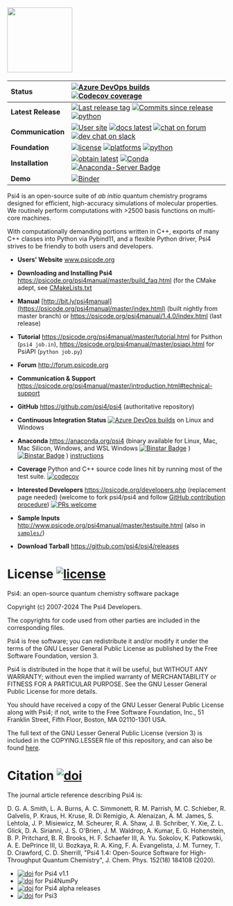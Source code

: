 # <img src="https://github.com/psi4/psi4media/blob/master/logos-psi4/psi4square.png" height=150>

| **Status** | [![Azure DevOps builds](https://img.shields.io/azure-devops/build/psi4/e80489d7-9619-4512-8e7b-255e355b3ab8/1?logo=azure%20devops)](https://dev.azure.com/psi4/psi4/_build?definitionId=1) [![Codecov coverage](https://img.shields.io/codecov/c/github/psi4/psi4.svg?logo=Codecov&logoColor=white)](https://codecov.io/gh/psi4/psi4) |
| :------ | :------- |
| **Latest Release** | [![Last release tag](https://img.shields.io/github/release/psi4/psi4.svg)](https://github.com/psi4/psi4/releases)  [![Commits since release](https://img.shields.io/github/commits-since/psi4/psi4/v1.9.svg)](https://github.com/psi4/psi4/releases/tag/v1.9) [![python](https://img.shields.io/badge/python-3.9%2C%203.10%2C%203.11%2C%203.12%2C%203.13-blue.svg)](https://psicode.org/psi4manual/master/introduction.html#supported-systems) |
| **Communication** | [![User site](https://img.shields.io/badge/home-Psi4-5077AB.svg)](https://psicode.org/) [![docs latest](https://img.shields.io/badge/docs-latest-5077AB.svg?logo=read%20the%20docs)](https://psicode.org/psi4manual/master/index.html) [![chat on forum](https://img.shields.io/badge/chat-on_forum-808493.svg?logo=Discourse&logoColor=white)](http://forum.psicode.org/) [![dev chat on slack](https://img.shields.io/badge/dev_chat-on_slack-808493.svg?logo=slack)](https://join.slack.com/t/psi4/shared_invite/zt-5s36s4rb-SQH6_AWyfWOqlKYN3cFs4Q) |
| **Foundation** | [![license](https://img.shields.io/github/license/psi4/psi4.svg)](https://opensource.org/licenses/LGPL-3.0) [![platforms](https://img.shields.io/badge/Platforms-Linux%2C%20Linux%20ARM64%2C%20MacOS%20Intel%2C%20MacOS%20Silicon%2C%20Windows%2C%20Windows%20WSL-orange.svg)](https://psicode.org/psi4manual/master/introduction.html#supported-systems) [![python](https://img.shields.io/badge/python-3.9%2C%203.10%2C%203.11%2C%203.12%2C%203.13-blue.svg)](https://psicode.org/psi4manual/master/introduction.html#supported-systems) |
| **Installation** | [![obtain latest](https://img.shields.io/badge/obtain-latest-green.svg)](https://psicode.netlify.com/installs/latest) [![Conda](https://img.shields.io/conda/v/conda-forge/psi4.svg)](https://anaconda.org/conda-forge/psi4) [![Anaconda-Server Badge](https://anaconda.org/conda-forge/psi4/badges/latest_release_relative_date.svg)](https://anaconda.org/conda-forge/psi4) |
| **Demo** | [![Binder](https://mybinder.org/badge_logo.svg)](https://mybinder.org/v2/gh/psi4/psi4/56fbc7787af67dabdf1897d0dfe4263d8d97e241?urlpath=lab%2Ftree%2Fdoc%2Fsphinxman%2Fsource%2Fpsiapi.ipynb) |

<!--  -->
<!-- [![Last release date](https://img.shields.io/github/release-date/psi4/psi4.svg)](https://github.com/psi4/psi4/releases) -->
<!-- [![Anaconda-Server Badge](https://anaconda.org/psi4/psi4/badges/version.svg)](https://anaconda.org/psi4/psi4) -->

<!--<a href="https://psi4.slack.com/messages"> <img src="https://img.shields.io/badge/dev_chat-on_slack-808493.svg" /></a>
<a href="mailto:psi4aiqc+slackinvite@gmail.com?subject=request slack invite (incl. who, where, email)"> <img src="https://img.shields.io/badge/dev_chat-invite-808493.svg" /></a> -->

<!--[![Anaconda-Server Badge](https://anaconda.org/psi4/psi4/badges/installer/conda.svg)](https://anaconda.org/psi4/psi4) 
[![Anaconda-Server Badge](https://anaconda.org/psi4/psi4/badges/platforms.svg)](https://anaconda.org/psi4/psi4) -->

<!--
| **PR Activity** | 
[![commit activity](https://img.shields.io/github/commit-activity/y/psi4/psi4.svg)](https://github.com/psi4/psi4/graphs/contributors) 
[![issues-pr-closed](https://img.shields.io/github/issues-pr-closed-raw/psi4/psi4.svg)](https://github.com/psi4/psi4/pulls)
-->

Psi4 is an open-source suite of *ab initio* quantum chemistry programs
designed for efficient, high-accuracy simulations of
molecular properties. We routinely perform computations with >2500 basis functions on multi-core machines.

With computationally demanding portions written in C++, exports
of many C++ classes into Python via Pybind11, and a flexible Python driver, Psi4
strives to be friendly to both users and developers.

* **Users' Website**  www.psicode.org

* **Downloading and Installing Psi4** https://psicode.org/psi4manual/master/build_faq.html (for the CMake adept, see [CMakeLists.txt](CMakeLists.txt#L27)

* **Manual**  [http://bit.ly/psi4manual](https://psicode.org/psi4manual/master/index.html) (built nightly from master branch) or https://psicode.org/psi4manual/1.4.0/index.html (last release)

* **Tutorial** https://psicode.org/psi4manual/master/tutorial.html for Psithon (``psi4 job.in``), https://psicode.org/psi4manual/master/psiapi.html for PsiAPI (``python job.py``)

* **Forum** http://forum.psicode.org

* **Communication & Support** https://psicode.org/psi4manual/master/introduction.html#technical-support

* **GitHub**  https://github.com/psi4/psi4 (authoritative repository)

* **Continuous Integration Status** [![Azure DevOps builds](https://img.shields.io/azure-devops/build/psi4/e80489d7-9619-4512-8e7b-255e355b3ab8/1/master.svg?logo=azure%20devops)](https://dev.azure.com/psi4/psi4/_build?definitionId=1) on Linux and Windows

* **Anaconda**  https://anaconda.org/psi4 (binary available for Linux, Mac, Mac Silicon, Windows, and WSL Windows [![Binstar Badge](https://anaconda.org/psi4/psi4/badges/downloads.svg)](https://anaconda.org/psi4/psi4) ) [![Binstar Badge](https://anaconda.org/conda-forge/psi4/badges/downloads.svg)](https://anaconda.org/conda-forge/psi4) ) [instructions](https://psicode.org/psi4manual/master/conda.html#how-to-install-a-psi4-binary-with-the-psi4conda-installer-download-site)

* **Coverage** Python and C++ source code lines hit by running most of the test suite. [![codecov](https://img.shields.io/codecov/c/github/psi4/psi4.svg?logo=Codecov&logoColor=white)](https://codecov.io/gh/psi4/psi4)

* **Interested Developers**  https://psicode.org/developers.php (replacement page needed) (welcome to fork psi4/psi4 and follow [GitHub contribution procedure](https://psicode.org/psi4manual/master/build_obtaining.html#faq-githubworkflow)) [![PRs welcome](https://img.shields.io/badge/PRs-welcome-yellow.svg)](http://makeapullrequest.com)

* **Sample Inputs**  http://www.psicode.org/psi4manual/master/testsuite.html (also in [`samples/`](samples))

* **Download Tarball** https://github.com/psi4/psi4/releases 

<!--* **Build Dashboard** https://testboard.org/cdash/index.php?project=Psi

* **YouTube Channel** https://www.youtube.com/psitutorials-->


License [![license](https://img.shields.io/github/license/psi4/psi4.svg)](https://opensource.org/licenses/LGPL-3.0)
=======

Psi4: an open-source quantum chemistry software package

Copyright (c) 2007-2024 The Psi4 Developers.

The copyrights for code used from other parties are included in
the corresponding files.

Psi4 is free software; you can redistribute it and/or modify
it under the terms of the GNU Lesser General Public License as published by
the Free Software Foundation, version 3.

Psi4 is distributed in the hope that it will be useful,
but WITHOUT ANY WARRANTY; without even the implied warranty of
MERCHANTABILITY or FITNESS FOR A PARTICULAR PURPOSE.  See the
GNU Lesser General Public License for more details.

You should have received a copy of the GNU Lesser General Public License along
with Psi4; if not, write to the Free Software Foundation, Inc.,
51 Franklin Street, Fifth Floor, Boston, MA 02110-1301 USA.

The full text of the GNU Lesser General Public License (version 3) is included in the
COPYING.LESSER file of this repository, and can also be found
[here](https://www.gnu.org/licenses/lgpl.txt).


Citation [![doi](https://img.shields.io/badge/doi-10.1063/5.0006002-5077AB.svg)](https://doi.org/10.1063/5.0006002)
========

The journal article reference describing Psi4 is:

D. G. A. Smith, L. A. Burns, A. C. Simmonett, R. M. Parrish,
M. C. Schieber, R. Galvelis, P. Kraus, H. Kruse, R. Di Remigio,
A. Alenaizan, A. M. James, S. Lehtola, J. P. Misiewicz, M. Scheurer,
R. A. Shaw, J. B. Schriber, Y. Xie, Z. L. Glick, D. A. Sirianni,
J. S. O'Brien, J. M. Waldrop, A. Kumar, E. G. Hohenstein,
B. P. Pritchard, B. R. Brooks, H. F. Schaefer III, A. Yu. Sokolov,
K. Patkowski, A. E. DePrince III, U. Bozkaya, R. A. King,
F. A. Evangelista, J. M. Turney, T. D. Crawford, C. D. Sherrill,
"Psi4 1.4: Open-Source Software for High-Throughput Quantum Chemistry",
J. Chem. Phys. 152(18) 184108 (2020).

* [![doi](https://img.shields.io/badge/doi-10.1021/acs.jctc.7b00174-5077AB.svg)](https://doi.org/10.1021/acs.jctc.7b00174) for Psi4 v1.1
* [![doi](https://img.shields.io/badge/doi-10.1021/acs.jctc.8b00286-5077AB.svg)](https://doi.org/10.1021/acs.jctc.8b00286) for Psi4NumPy
* [![doi](https://img.shields.io/badge/doi-10.1002/wcms.93-5077AB.svg)](https://doi.org/10.1002/wcms.93) for Psi4 alpha releases
* [![doi](https://img.shields.io/badge/doi-10.1002/jcc.20573-5077AB.svg)](https://doi.org/10.1002/jcc.20573) for Psi3
